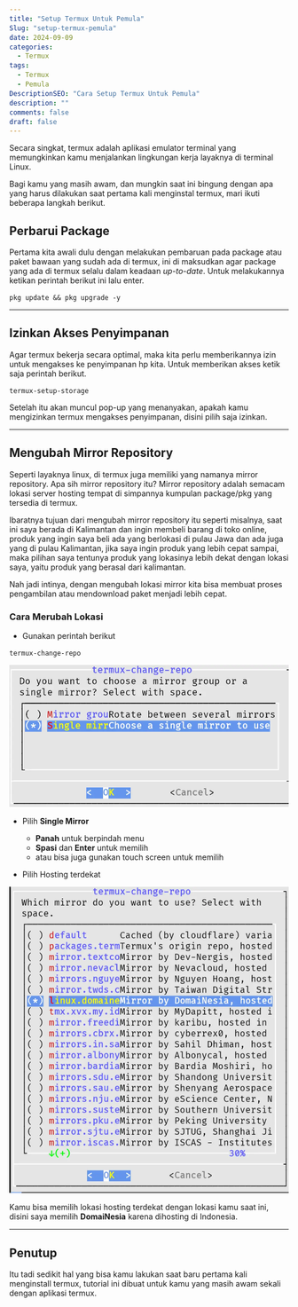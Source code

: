 ```yaml
---
title: "Setup Termux Untuk Pemula"
Slug: "setup-termux-pemula"
date: 2024-09-09
categories:
  - Termux
tags:
  - Termux
  - Pemula
DescriptionSEO: "Cara Setup Termux Untuk Pemula"
description: ""
comments: false
draft: false
---
```


Secara singkat, termux adalah aplikasi emulator terminal yang memungkinkan kamu menjalankan lingkungan kerja layaknya di terminal Linux.

Bagi kamu yang masih awam, dan mungkin saat ini bingung dengan apa yang harus dilakukan saat pertama kali menginstal termux, mari ikuti beberapa langkah berikut.

## Perbarui Package

Pertama kita awali dulu dengan melakukan pembaruan pada package atau paket bawaan yang sudah ada di termux, ini di maksudkan agar package yang ada di termux selalu dalam keadaan _up-to-date_. Untuk melakukannya ketikan perintah berikut ini lalu enter.

```shell
pkg update && pkg upgrade -y
```

---

## Izinkan Akses Penyimpanan

Agar termux bekerja secara optimal, maka kita perlu memberikannya izin untuk mengakses ke penyimpanan hp kita. Untuk memberikan akses ketik saja perintah berikut.

```shell
termux-setup-storage
```

Setelah itu akan muncul pop-up yang menanyakan, apakah kamu mengizinkan termux mengakses penyimpanan, disini pilih saja izinkan.

---

## Mengubah Mirror Repository

Seperti layaknya linux, di termux juga memiliki yang namanya mirror repository. Apa sih mirror repository itu? Mirror repository adalah semacam lokasi server hosting tempat di simpannya kumpulan package/pkg yang tersedia di termux.

Ibaratnya tujuan dari mengubah mirror repository itu seperti misalnya, saat ini saya berada di Kalimantan dan ingin membeli barang di toko online, produk yang ingin saya beli ada yang berlokasi di pulau Jawa dan ada juga yang di pulau Kalimantan, jika saya ingin produk yang lebih cepat sampai, maka pilihan saya tentunya produk yang lokasinya lebih dekat dengan lokasi saya, yaitu produk yang berasal dari kalimantan.

Nah jadi intinya, dengan mengubah lokasi mirror kita bisa membuat proses pengambilan atau mendownload paket menjadi lebih cepat. 

### Cara Merubah Lokasi

- Gunakan perintah berikut

```shell
termux-change-repo
```
![termux-change-repo](termux-change-repo.webp)

- Pilih **Single Mirror**

  - **Panah** untuk berpindah menu
  - **Spasi** dan **Enter** untuk memilih
  - atau bisa juga gunakan touch screen untuk memilih

- Pilih Hosting terdekat

![termux-change-repo-list](termux-change-repo-list.webp)

Kamu bisa memilih lokasi hosting terdekat dengan lokasi kamu saat ini, disini saya memilih **DomaiNesia** karena dihosting di Indonesia.

---

## Penutup

Itu tadi sedikit hal yang bisa kamu lakukan saat baru pertama kali menginstall termux, tutorial ini dibuat untuk kamu yang masih awam sekali dengan aplikasi termux.